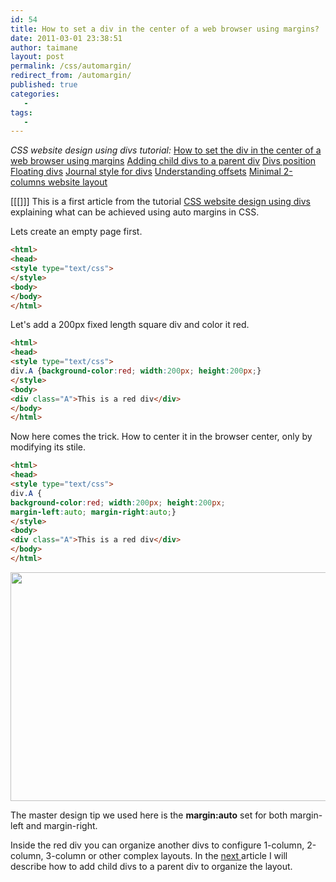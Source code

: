 ```yaml
---
id: 54
title: How to set a div in the center of a web browser using margins?
date: 2011-03-01 23:38:51
author: taimane
layout: post
permalink: /css/automargin/
redirect_from: /automargin/
published: true
categories:
   -
tags:
   -
---
```

_CSS website design using divs tutorial:_
<a href="https://programming-review.com/css/automargin/">How to set the div in the center of a web browser using margins</a>
<a href="https://programming-review.com/css/child-divs/">Adding child divs to a parent div</a>
<a href="https://programming-review.com/css/divs-positioning/">Divs position</a>
<a href="https://programming-review.com/css/floating-divs/">Floating divs</a>
<a href="https://programming-review.com/css/journal-style/">Journal style for divs</a>
<a href="https://programming-review.com/css/offset/">Understanding offsets</a>
<a href="https://programming-review.com/css/2-columns/">Minimal 2-columns website layout</a>

[[[]]]
This is a first article from the tutorial [CSS website design using divs](https://programming-review.com/cssdivs/) explaining what can be achieved using auto margins in CSS.


Lets create an empty page first.

```html
<html>
<head>
<style type="text/css">
</style>
<body>
</body>
</html>
```


Let's add a 200px fixed length square div and color it red.



```html
<html>
<head>
<style type="text/css">
div.A {background-color:red; width:200px; height:200px;}
</style>
<body>
<div class="A">This is a red div</div>
</body>
</html>
```



Now here comes the trick. How to center it in the browser center, only by modifying its stile.

```html
<html>
<head>
<style type="text/css">
div.A {
background-color:red; width:200px; height:200px;
margin-left:auto; margin-right:auto;}
</style>
<body>
<div class="A">This is a red div</div>
</body>
</html>
```



<a href="https://programming-review.com/wp-content/uploads/2011/03/automargin.png"><img class="aligncenter size-full wp-image-56" title="automargin" src="https://programming-review.com/wp-content/uploads/2011/03/automargin.png" alt="" width="622" height="366" /></a>


The master design tip we used here is the <strong>margin:auto</strong> set for both margin-left and margin-right.

Inside the red div you can organize another divs to configure 1-column, 2-column, 3-column or other complex layouts. In the <a href="https://programming-review.com/child-divs/"> next </a> article I will describe how to add child divs to a parent div to organize the layout.

